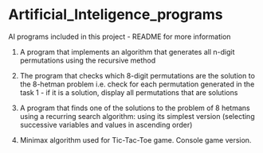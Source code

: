 # Artificial_Inteligence_programs
AI programs included in this project - README for more information

1. A program that implements an algorithm that generates all n-digit permutations using the recursive method

2. The program that checks which 8-digit permutations are the solution to the 8-hetman problem i.e. check for each permutation 
generated in the task 1 - if it is a solution, display all permutations that are solutions 

3. A program that finds one of the solutions to the problem of 8 hetmans using a recurring search algorithm:
using its simplest version (selecting successive variables and values in ascending order)

4. Minimax algorithm used for Tic-Tac-Toe game. Console game version. 
